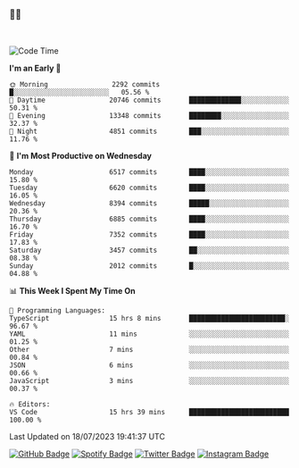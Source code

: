 ### 🤙🍺

<!-- <a href="https://github-readme-stats.vercel.app/api?username=hzak2xx&count_private=true&show_icons=true&theme=dracula">
  <img align="center" src="https://github-readme-stats.vercel.app/api?username=hzak2xx&count_private=true&show_icons=true&theme=dracula" />
</a>
</br> -->
</br>

<!--START_SECTION:waka-->
![Code Time](http://img.shields.io/badge/Code%20Time-2%2C656%20hrs%206%20mins-blue)

**I'm an Early 🐤** 

```text
🌞 Morning                2292 commits        █░░░░░░░░░░░░░░░░░░░░░░░░   05.56 % 
🌆 Daytime                20746 commits       █████████████░░░░░░░░░░░░   50.31 % 
🌃 Evening                13348 commits       ████████░░░░░░░░░░░░░░░░░   32.37 % 
🌙 Night                  4851 commits        ███░░░░░░░░░░░░░░░░░░░░░░   11.76 % 
```
📅 **I'm Most Productive on Wednesday** 

```text
Monday                   6517 commits        ████░░░░░░░░░░░░░░░░░░░░░   15.80 % 
Tuesday                  6620 commits        ████░░░░░░░░░░░░░░░░░░░░░   16.05 % 
Wednesday                8394 commits        █████░░░░░░░░░░░░░░░░░░░░   20.36 % 
Thursday                 6885 commits        ████░░░░░░░░░░░░░░░░░░░░░   16.70 % 
Friday                   7352 commits        ████░░░░░░░░░░░░░░░░░░░░░   17.83 % 
Saturday                 3457 commits        ██░░░░░░░░░░░░░░░░░░░░░░░   08.38 % 
Sunday                   2012 commits        █░░░░░░░░░░░░░░░░░░░░░░░░   04.88 % 
```


📊 **This Week I Spent My Time On** 

```text
💬 Programming Languages: 
TypeScript               15 hrs 8 mins       ████████████████████████░   96.67 % 
YAML                     11 mins             ░░░░░░░░░░░░░░░░░░░░░░░░░   01.25 % 
Other                    7 mins              ░░░░░░░░░░░░░░░░░░░░░░░░░   00.84 % 
JSON                     6 mins              ░░░░░░░░░░░░░░░░░░░░░░░░░   00.66 % 
JavaScript               3 mins              ░░░░░░░░░░░░░░░░░░░░░░░░░   00.37 % 

🔥 Editors: 
VS Code                  15 hrs 39 mins      █████████████████████████   100.00 % 
```


 Last Updated on 18/07/2023 19:41:37 UTC
<!--END_SECTION:waka-->

[![GitHub Badge](https://img.shields.io/badge/GitHub-100000?style=for-the-badge&logo=github&logoColor=white)](https://github.com/hzak2xx)
[![Spotify Badge](https://img.shields.io/badge/Spotify-1ED760?&style=for-the-badge&logo=spotify&logoColor=white)](https://open.spotify.com/user/uf90s6sbbh75a1mt44clkhkvf)
[![Twitter Badge](https://img.shields.io/badge/Twitter-1DA1F2?style=for-the-badge&logo=twitter&logoColor=white)](https://twitter.com/hzak2xx)
[![Instagram Badge](https://img.shields.io/badge/Instagram-E4405F?style=for-the-badge&logo=instagram&logoColor=white)](https://www.instagram.com/hzak2xx/)
